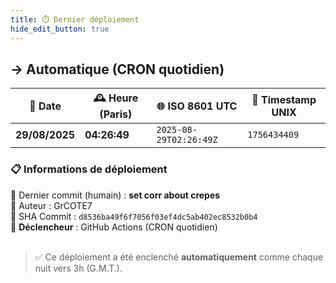 ```yaml
---
title: ⏱️ Dernier déploiement
hide_edit_button: true
---
```


<!--
    ####################################################################################################################

    ATTENTION: Ne pas modifier ce fichier, car il est généré automatiquement par `resources/auto/gen_deploy_info.py` chaque push sur la branche main
    
    ####################################################################################################################
-->

## → Automatique (CRON quotidien)

| 📅 Date        | 🕰️ Heure (Paris)       | 🌐 ISO 8601 UTC         | 🔢 Timestamp UNIX |
|----------------|------------------------|------------------------|--------------------|
| **29/08/2025**  | **04:26:49**        | `2025-08-29T02:26:49Z`   | `1756434409`       |

### 📋 Informations de déploiement

📝 Dernier commit (humain) : **set corr about crepes**<br>
👤 Auteur : GrCOTE7<br>
🔁 SHA Commit : `d8536ba49f6f7056f03ef4dc5ab402ec8532b0b4`<br>
🚀 **Déclencheur** : GitHub Actions (CRON quotidien)<br><br>
> ✅ Ce déploiement a été enclenché **automatiquement** comme chaque nuit vers 3h (G.M.T.).
